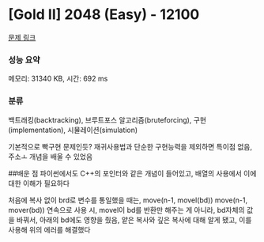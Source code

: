 # [Gold II] 2048 (Easy) - 12100 

[문제 링크](https://www.acmicpc.net/problem/12100) 

### 성능 요약

메모리: 31340 KB, 시간: 692 ms

### 분류

백트래킹(backtracking), 브루트포스 알고리즘(bruteforcing), 구현(implementation), 시뮬레이션(simulation)

기본적으로 빡구현 문제인듯?
재귀사용법과 단순한 구현능력을 제외하면 특이점 없음,주소ㅗ 개념을 배울 수 있었음

##배운 점
파이썬에서도 C++의 포인터와 같은 개념이 들어있고,
배열의 사용에서 이에 대한 이해가 필요하다

처음에 복사 없이 brd로 변수를 통일했을 때는, 
move(n-1, movel(bd))
move(n-1, mover(bd))
연속으로 사용 시, movel이 bd를 반환만 해주는 게 아니라, bd자체의 값을 바꿔서, 아래의 bd에도 영향을 줬음,
얕은 복사와 깊은 복사에 대해 알게 됐고, 이를 사용해 위의 에러를 해결했다
